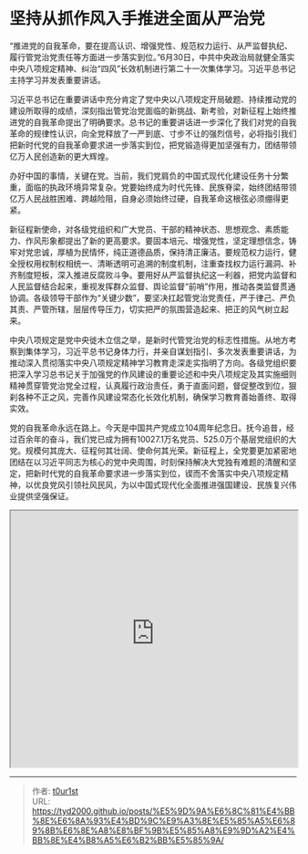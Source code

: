 # 坚持从抓作风入手推进全面从严治党


“推进党的自我革命，要在提高认识、增强党性、规范权力运行、从严监督执纪、履行管党治党责任等方面进一步落实到位。”6月30日，中共中央政治局就健全落实中央八项规定精神、纠治“四风”长效机制进行第二十一次集体学习。习近平总书记主持学习并发表重要讲话。

习近平总书记在重要讲话中充分肯定了党中央以八项规定开局破题、持续推动党的建设所取得的成绩，深刻指出管党治党面临的新挑战、新考验，对新征程上始终推进党的自我革命提出了明确要求。总书记的重要讲话进一步深化了我们对党的自我革命的规律性认识，向全党释放了一严到底、寸步不让的强烈信号，必将指引我们把新时代党的自我革命要求进一步落实到位，把党锻造得更加坚强有力，团结带领亿万人民创造新的更大辉煌。

办好中国的事情，关键在党。当前，我们党肩负的中国式现代化建设任务十分繁重，面临的执政环境异常复杂。党要始终成为时代先锋、民族脊梁，始终团结带领亿万人民战胜困难、跨越险阻，自身必须始终过硬，自我革命这根弦必须绷得更紧。

新征程新使命，对各级党组织和广大党员、干部的精神状态、思想观念、素质能力、作风形象都提出了新的更高要求。要固本培元、增强党性，坚定理想信念，铸牢对党忠诚，厚植为民情怀，纯正道德品质，保持清正廉洁。要规范权力运行，健全授权用权制权相统一、清晰透明可追溯的制度机制，注重查找权力运行漏洞、补齐制度短板，深入推进反腐败斗争。要用好从严监督执纪这一利器，把党内监督和人民监督结合起来，重视发挥群众监督、舆论监督“前哨”作用，推动各类监督贯通协调。各级领导干部作为“关键少数”，要坚决扛起管党治党责任，严于律己、严负其责、严管所辖，层层传导压力，切实把严的氛围营造起来、把正的风气树立起来。

中央八项规定是党中央徙木立信之举，是新时代管党治党的标志性措施。从地方考察到集体学习，习近平总书记身体力行，并亲自谋划指引、多次发表重要讲话，为推动深入贯彻落实中央八项规定精神学习教育走深走实指明了方向。各级党组织要把深入学习总书记关于加强党的作风建设的重要论述和中央八项规定及其实施细则精神贯穿管党治党全过程，认真履行政治责任，勇于直面问题，督促整改到位，狠刹各种不正之风，完善作风建设常态化长效化机制，确保学习教育善始善终、取得实效。

党的自我革命永远在路上。今天是中国共产党成立104周年纪念日。抚今追昔，经过百余年的奋斗，我们党已成为拥有10027.1万名党员、525.0万个基层党组织的大党。规模何其庞大、征程何其壮阔、使命何其光荣。新征程上，全党要更加紧密地团结在以习近平同志为核心的党中央周围，时刻保持解决大党独有难题的清醒和坚定，把新时代党的自我革命要求进一步落实到位，锲而不舍落实中央八项规定精神，以优良党风引领社风民风，为以中国式现代化全面推进强国建设、民族复兴伟业提供坚强保证。

<iframe
    width="100%"
    height="450"
    src="https://content-static.cctvnews.cctv.com/snow-book/index.html?item_id=1031113674857295679&track_id=9C048E64-ABB6-419D-8DD8-7DAC0C116A2C_773372509666"
></iframe>

---

> 作者: [t0ur1st](https://github.com/tyd2000)  
> URL: https://tyd2000.github.io/posts/%E5%9D%9A%E6%8C%81%E4%BB%8E%E6%8A%93%E4%BD%9C%E9%A3%8E%E5%85%A5%E6%89%8B%E6%8E%A8%E8%BF%9B%E5%85%A8%E9%9D%A2%E4%BB%8E%E4%B8%A5%E6%B2%BB%E5%85%9A/  

